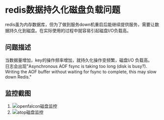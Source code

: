 # redis数据持久化磁盘负载问题

redis虽为内存数据库，但为了做到服务down机重启后能继续提供服务，需要让数据持久化到磁盘。在实际使用的过程中就容易引起磁盘I/O负载高。

## 问题描述

当数据量增加，key的操作频率增加，就持久化操作变频繁，磁盘I/O 负载高。  
日志会出现"Asynchronous AOF fsync is taking too long (disk is busy?). Writing the AOF buffer without waiting for fsync to complete, this may slow down Redis."

## 监控截图

1. ![openfalcon磁盘监控](/imgs/dbs/disk-io.png)
2. ![atop磁盘监控](/imgs/dbs/atop-disk.png)
